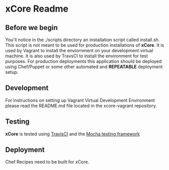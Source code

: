 xCore Readme
=================
Before we begin
---------------
You'll notice in the ./scripts directory an installation script called
install.sh. This script is not meant to be used for production installations of
**xCore**. It is used by Vagrant to install the enviornment on your development
virtual machine. It is also used by TravsCI to install the environment for test
purposes. For production deployments this application should be deployed using
Chef/Puppet or some other automated and **REPEATABLE** deployment setup.

Development
-----------
For instructions on setting up Vagrant Virtual Development Environment please
read the README.md file located in the xcore-vagrant repository.

Testing
-------
**xCore** is tested using [TravisCI](http://docs.travis-ci.com/user/build-configuration/)
and the [Mocha testing framework](http://visionmedia.github.io/mocha/)

Deployment
----------
Chef Recipes need to be built for xCore.
